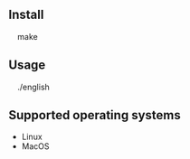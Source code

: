 <h2> Install </h2>
&nbsp;&nbsp;&nbsp;&nbsp;make
<h2> Usage</h2>
&nbsp;&nbsp;&nbsp;&nbsp;./english
<h2> Supported operating systems</h2>
<ul> 
    <li> Linux </li>
    <li> MacOS</li>
</ul>
